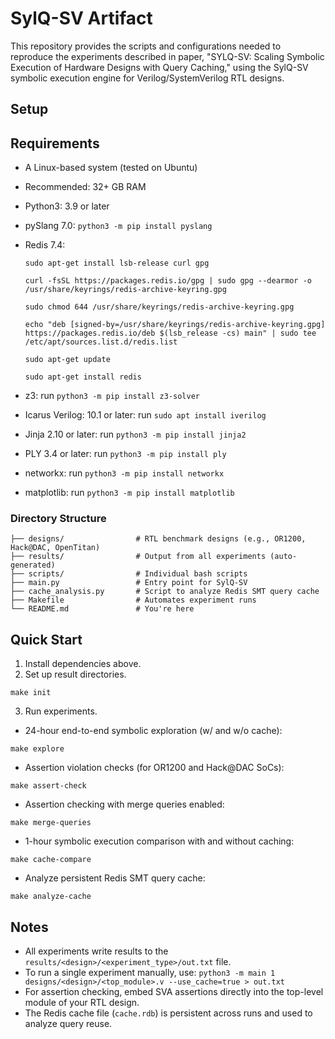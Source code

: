 # SylQ-SV Artifact

This repository provides the scripts and configurations needed to reproduce the experiments described in paper, "SYLQ-SV: Scaling Symbolic Execution of Hardware Designs with Query Caching," using the SylQ-SV symbolic execution engine for Verilog/SystemVerilog RTL designs.

## Setup

Requirements
--------------------
* A Linux-based system (tested on Ubuntu)
* Recommended: 32+ GB RAM 

* Python3: 3.9 or later
* pySlang 7.0: `python3 -m pip install pyslang`
* Redis 7.4: 

    `sudo apt-get install lsb-release curl gpg` 

    `curl -fsSL https://packages.redis.io/gpg | sudo gpg --dearmor -o /usr/share/keyrings/redis-archive-keyring.gpg`

    `sudo chmod 644 /usr/share/keyrings/redis-archive-keyring.gpg`

    `echo "deb [signed-by=/usr/share/keyrings/redis-archive-keyring.gpg] https://packages.redis.io/deb $(lsb_release -cs) main" | sudo tee /etc/apt/sources.list.d/redis.list`

    `sudo apt-get update`

    `sudo apt-get install redis`
* z3: run `python3 -m pip install z3-solver`
* Icarus Verilog: 10.1 or later: run `sudo apt install iverilog`
* Jinja 2.10 or later: run `python3 -m pip install jinja2`
* PLY 3.4 or later: run `python3 -m pip install ply`
* networkx: run `python3 -m pip install networkx`
* matplotlib: run `python3 -m pip install matplotlib`

### Directory Structure
```
├── designs/                # RTL benchmark designs (e.g., OR1200, Hack@DAC, OpenTitan)
├── results/                # Output from all experiments (auto-generated)
├── scripts/                # Individual bash scripts 
├── main.py                 # Entry point for SylQ-SV
├── cache_analysis.py       # Script to analyze Redis SMT query cache
├── Makefile                # Automates experiment runs
└── README.md               # You're here
```


## Quick Start

1. Install dependencies above.
2. Set up result directories.

```make init```

3. Run experiments.

* 24-hour end-to-end symbolic exploration (w/ and w/o cache):

```make explore```

* Assertion violation checks (for OR1200 and Hack@DAC SoCs):

```make assert-check```

* Assertion checking with merge queries enabled:

```make merge-queries```

* 1-hour symbolic execution comparison with and without caching:

```make cache-compare```

* Analyze persistent Redis SMT query cache:

```make analyze-cache```

## Notes

* All experiments write results to the `results/<design>/<experiment_type>/out.txt` file.
* To run a single experiment manually, use:
`python3 -m main 1 designs/<design>/<top_module>.v --use_cache=true > out.txt`
* For assertion checking, embed SVA assertions directly into the top-level module of your RTL design.
* The Redis cache file (`cache.rdb`) is persistent across runs and used to analyze query reuse.



